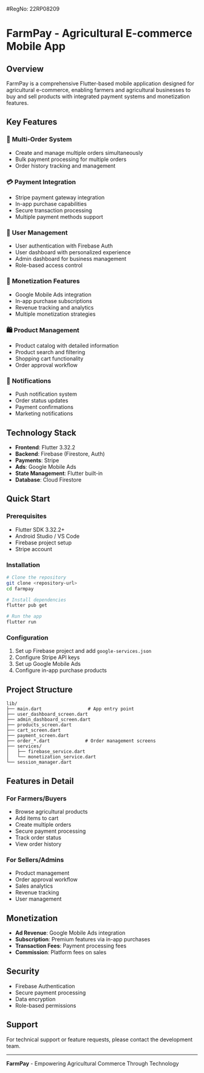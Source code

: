 #RegNo: 22RP08209
# FarmPay - Agricultural E-commerce Mobile App

## Overview
FarmPay is a comprehensive Flutter-based mobile application designed for agricultural e-commerce, enabling farmers and agricultural businesses to buy and sell products with integrated payment systems and monetization features.

## Key Features

### 🛒 **Multi-Order System**
- Create and manage multiple orders simultaneously
- Bulk payment processing for multiple orders
- Order history tracking and management

### 💳 **Payment Integration**
- Stripe payment gateway integration
- In-app purchase capabilities
- Secure transaction processing
- Multiple payment methods support

### 📱 **User Management**
- User authentication with Firebase Auth
- User dashboard with personalized experience
- Admin dashboard for business management
- Role-based access control

### 🎯 **Monetization Features**
- Google Mobile Ads integration
- In-app purchase subscriptions
- Revenue tracking and analytics
- Multiple monetization strategies

### 🛍️ **Product Management**
- Product catalog with detailed information
- Product search and filtering
- Shopping cart functionality
- Order approval workflow

### 🔔 **Notifications**
- Push notification system
- Order status updates
- Payment confirmations
- Marketing notifications

## Technology Stack

- **Frontend**: Flutter 3.32.2
- **Backend**: Firebase (Firestore, Auth)
- **Payments**: Stripe
- **Ads**: Google Mobile Ads
- **State Management**: Flutter built-in
- **Database**: Cloud Firestore

## Quick Start

### Prerequisites
- Flutter SDK 3.32.2+
- Android Studio / VS Code
- Firebase project setup
- Stripe account

### Installation
```bash
# Clone the repository
git clone <repository-url>
cd farmpay

# Install dependencies
flutter pub get

# Run the app
flutter run
```

### Configuration
1. Set up Firebase project and add `google-services.json`
2. Configure Stripe API keys
3. Set up Google Mobile Ads
4. Configure in-app purchase products

## Project Structure
```
lib/
├── main.dart                 # App entry point
├── user_dashboard_screen.dart
├── admin_dashboard_screen.dart
├── products_screen.dart
├── cart_screen.dart
├── payment_screen.dart
├── order_*.dart             # Order management screens
├── services/
│   ├── firebase_service.dart
│   └── monetization_service.dart
└── session_manager.dart
```

## Features in Detail

### For Farmers/Buyers
- Browse agricultural products
- Add items to cart
- Create multiple orders
- Secure payment processing
- Track order status
- View order history

### For Sellers/Admins
- Product management
- Order approval workflow
- Sales analytics
- Revenue tracking
- User management

## Monetization
- **Ad Revenue**: Google Mobile Ads integration
- **Subscription**: Premium features via in-app purchases
- **Transaction Fees**: Payment processing fees
- **Commission**: Platform fees on sales

## Security
- Firebase Authentication
- Secure payment processing
- Data encryption
- Role-based permissions

## Support
For technical support or feature requests, please contact the development team.

---

**FarmPay** - Empowering Agricultural Commerce Through Technology
